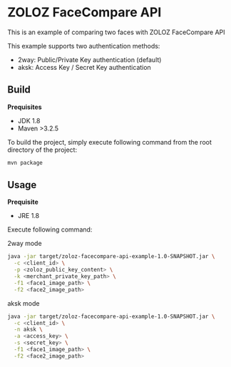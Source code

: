 # ZOLOZ FaceCompare API

This is an example of comparing two faces with ZOLOZ FaceCompare API

This example supports two authentication methods:

- 2way: Public/Private Key authentication (default)
- aksk: Access Key / Secret Key authentication


## Build
**Prequisites**
- JDK 1.8
- Maven >3.2.5

To build the project, simply execute following command from the root directory of the project:
```sh
mvn package
```

## Usage
**Prequisite**
- JRE 1.8

Execute following command:

2way mode

```sh
java -jar target/zoloz-facecompare-api-example-1.0-SNAPSHOT.jar \
  -c <client_id> \
  -p <zoloz_public_key_content> \
  -k <merchant_private_key_path> \
  -f1 <face1_image_path> \
  -f2 <face2_image_path>
```

aksk mode

```sh
java -jar target/zoloz-facecompare-api-example-1.0-SNAPSHOT.jar \
  -c <client_id> \
  -n aksk \
  -a <access_key> \
  -s <secret_key> \
  -f1 <face1_image_path> \
  -f2 <face2_image_path>
```
